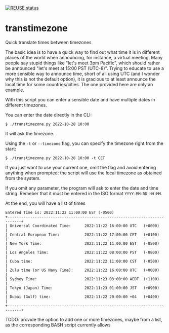 <!--
SPDX-FileCopyrightText: 2022 Carlo Piana

SPDX-License-Identifier: CC0-1.0
-->

[![REUSE status](https://api.reuse.software/badge/github.com/kappapiana/transtimezone)](https://api.reuse.software/info/github.com/kappapiana/transtimezone)

# transtimezone

Quick translate times between timezones

The basic idea is to have a quick way to find out what time it is in different
places of the world when announcing, for instance, a virtual meeting. Many
people say stupid things like "let's meet 3pm Pacific", which should rather be
announced "let's meet at 15:00 PST (UTC-8)". Trying to educate to use a more
sensible way to announce time, short of all using UTC (and I wonder why this is
not the default option), it is gracious to at least announce the local time for
some countries/cities. The one provided here are only an example.

With this script you can enter a sensible date and have multiple dates in
different timezones.

You can enter the date directly in the CLI:

```shell
$ ./transtimezone.py 2022-10-28 10:00
```

It will ask the timezone.

Using the `-t` or `--timezone` flag, you can specify the timezone right from the
start:

```shell
$ ./transtimezone.py 2022-10-28 10:00 -t CET

```

If you just want to use your current one, omit the flag and avoid entering
anything when prompted: the script will use the local timezone as obtained from
the system.

If you omit any parameter, the program will ask to enter the date and time
string. Remeber that it must be entered in the ISO format `YYYY-MM-DD HH:MM`.

At the end, you will have a list of times

```shell
Entered Time is: 2022:11:22 11:00:00 EST (-0500)
+----------------------------------------------------------------------------+
| Universal Coordinated Time:      2022:11:22 16:00:00 UTC   (+0000)         |
| Central European Time:           2022:11:22 17:00:00 CET   (+0100)         |
| New York Time:                   2022:11:22 11:00:00 EST   (-0500)         |
| Los Angeles Time:                2022:11:22 08:00:00 PST   (-0800)         |
| Cuba time:                       2022:11:22 11:00:00 CST   (-0500)         |
| Zulu time (or US Navy Time):     2022:11:22 16:00:00 UTC   (+0000)         |
| Sydney Time:                     2022:11:23 03:00:00 AEDT  (+1100)         |
| Tokyo (Japan) Time:              2022:11:23 01:00:00 JST   (+0900)         |
| Dubai (Gulf) time:               2022:11:22 20:00:00 +04   (+0400)         |
+----------------------------------------------------------------------------+

```

TODO: provide the option to add one or more timezones, maybe from a list, as the
corresponding BASH script currently allows
